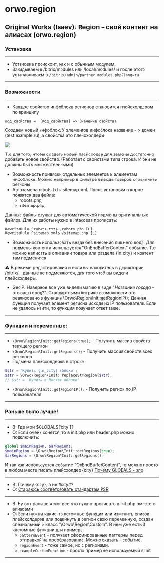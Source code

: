 # orwo.region
Original Works (Isaev): Region – свой контент на алиасах (orwo.region)
---
### Установка
---
- Установка происхоит, как и с обычным модулем.
- Закидываем в /bitrix/modules или /local/modules/ и после этого устанавливаем в ```/bitrix/admin/partner_modules.php?lang=ru```
---
### Возможности
---
- Каждое свойство инфоблока регионов становится плейсхолдером по принципу

 ```код_свойства =  {код_свойства} => Значение свойства```
<p>Создаем новый инфоблок. У элементов инфоблока название - > домен (test.example.ru), а свойства это плейсхолдеры<p> 
<img src="https://camo.githubusercontent.com/ac33711212dde48d25cd8c53674071fa0aee2901/68747470733a2f2f692e6962622e636f2f364871714a506b2f70726f702e706e67">


 Т.е для того, чтобы создать новый плейсходер для замены достаточно добавить новое свойство.
 (Работает с свойстами типа строка. И они не должны быть множественными)

- Возможность привязки отдельных элементов к элементам инфоблока. Можно например в фильтре вывода товаров ограничить регионы
- Автозамена robots.txt и sitemap.xml. После установки в корне появятся два файла: 
  * robots.php;
  * sitemap.php;
  
Данные файлы служат для автоматической подмены оригинальных файлов. Для их работы нужно в .htaccess прописать:

```
RewriteRule ^robots.txt$ /robots.php [L]
RewriteRule ^sitemap.xml$ /sitemap.php [L]
```
- Возможность использовать везде без внесения лишнего кода. Для подмены контента используется "OnEndBufferContent" событие. Т.е можно написать в описании товара или раздела {in_city} и контент там подменится

:warning: В режиме редактирования и если вы находитесь в дериктории /bitrix/... данные не подменяются, для того чтоб вы видели плейсхолдеры.

- GeoIP. Наверное все уже видели магию в виде "*Название города* - это ваш город?". 
Стандартными битрикс возможности это реализовано в функции \Orwo\Region\Init::getRegionIP();
Данная функция получает элемент региона исходя из IP пользователя. Если не удалось найти, то функция получает ответ false.

---
### Функции и переменные:
---
* ```\Orwo\Region\Init::getRegions(true);``` - Получить массив свойств текущего регион
* ```\Orwo\Region\Init::getRegions();``` - Получить массив свойств всех регионов
* Подмена плейсхолдеров в строке
 ```php
 $str = 'Купить {in_city} яблоки';
 $str = \Orwo\Region\Init::replaceStrRegion($str); 
 // $str = 'Купить в Москве яблоки'
 ```
 * ```\Orwo\Region\Init::getRegionIP();``` - Получить регион по IP пользователя
---
### Раньше было лучше!
***
- В: Где мои $GLOBALS['city']?
- О: Если очень хочется, то в init.php или header.php можно подключить:
```php
global $mainRegion, $arRegions;
$mainRegion = \Orwo\Region\Init::getRegions(true);
$arRegions = \Orwo\Region\Init::getRegions();
```
И так как используется событие "OnEndBufferContent", то можно просто в любом месте писать плейсхолдер {city}
[Почему GLOBALS - зло](https://ru.stackoverflow.com/questions/510910/%D0%9F%D0%BE%D1%87%D0%B5%D0%BC%D1%83-%D0%B3%D0%BB%D0%BE%D0%B1%D0%B0%D0%BB%D1%8C%D0%BD%D1%8B%D0%B5-%D0%BF%D0%B5%D1%80%D0%B5%D0%BC%D0%B5%D0%BD%D0%BD%D1%8B%D0%B5-%D1%8D%D1%82%D0%BE-%D0%B7%D0%BB%D0%BE-%D0%B0-%D0%BF%D0%BE%D0%BB%D1%8F-%D0%BA%D0%BB%D0%B0%D1%81%D1%81%D0%B0-%D0%BD%D0%B5%D1%82)

***
- В: Почему {city}, а не #city#?
- О: [Стараюсь соответсвовать стандартам PSR](https://www.php-fig.org/psr/psr-3/)

***
- В: Ну вот раньше я мог все что нужно прописать в init.php вместе с алиасами
- О: Если нужны какие-то кстомные функции или изменить список плейсхолдеров или подкинуть в регион свою переменную, создан специальный > класс "\Orwo\Region\Custom". 
В нем уже есть 3 кастомные функции для примера. 
  * ```patternEvent``` - получает сформированные паттерны перед отправкой на преобразование. Можно сказать - событие.
  * ```regionEvent``` - тоже самое, но с регионами.
  * ```exampleCustomFunction``` - просто пример не используемый в Init
---


